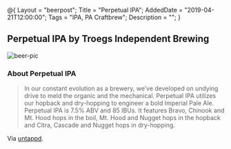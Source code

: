 @{
 Layout = "beerpost";
 Title = "Perpetual IPA";
 AddedDate = "2019-04-21T12:00:00";
 Tags = "IPA, PA Craftbrew";
 Description = "";
 }
 

## Perpetual IPA by Troegs Independent Brewing

![beer-pic]

### About Perpetual IPA

> In our constant evolution as a brewery, we’ve developed on undying drive to meld the organic and the mechanical. Perpetual IPA utilizes our hopback and dry-hopping to engineer a bold Imperial Pale Ale. Perpetual IPA is 7.5% ABV and 85 IBUs. It features Bravo, Chinook and Mt. Hood hops in the boil, Mt. Hood and Nugget hops in the hopback and Citra, Cascade and Nugget hops in dry-hopping.

Via [untappd][untappd-url].

[untappd-url]: <https://untappd.com/b/troegs-independent-brewing-perpetual-ipa/71016>
[beer-pic]: https://jasonpowley.com/assets/img/2019-04-21-perpetual-ipa.jpeg "Perpetual IPA by Troegs Independent Brewing"
